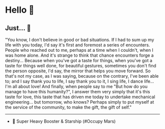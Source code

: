 # Hello 👋

## Just... 👀
"You know, I don't believe in good or bad situations. If I had to sum up my life with you today, I'd say it's first and foremost a series of encounters. People who reached out to me, perhaps at a time when I couldn't, when I was home alone. And it's strange to think that chance encounters forge a destiny... Because when you've got a taste for things, when you've got a taste for things well done, for beautiful gestures, sometimes you don't find the person opposite, I'd say, the mirror that helps you move forward. So that's not my case, as I was saying, because on the contrary, I've been able to; and I say thank you to life, I say thank you to it, I sing life, I dance life... I'm all about love! And finally, when people say to me "But how do you manage to have this humanity?", I answer them very simply that it's this taste for love, this taste that has driven me today to undertake mechanical engineering... but tomorrow, who knows? Perhaps simply to put myself at the service of the community, to make the gift, the gift of self."

---
- 🚀 Super Heavy Booster & Starship (#Occupy Mars) 
